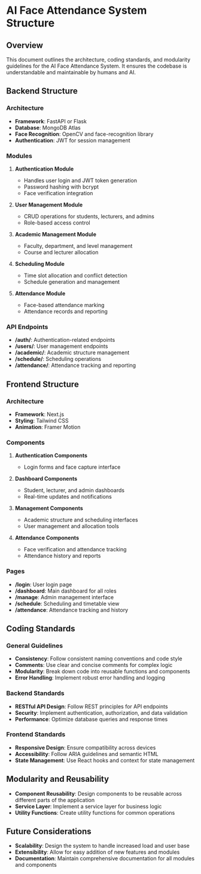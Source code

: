 # AI Face Attendance System Structure

## Overview
This document outlines the architecture, coding standards, and modularity guidelines for the AI Face Attendance System. It ensures the codebase is understandable and maintainable by humans and AI.

## Backend Structure

### Architecture
- **Framework**: FastAPI or Flask
- **Database**: MongoDB Atlas
- **Face Recognition**: OpenCV and face-recognition library
- **Authentication**: JWT for session management

### Modules
1. **Authentication Module**
   - Handles user login and JWT token generation
   - Password hashing with bcrypt
   - Face verification integration

2. **User Management Module**
   - CRUD operations for students, lecturers, and admins
   - Role-based access control

3. **Academic Management Module**
   - Faculty, department, and level management
   - Course and lecturer allocation

4. **Scheduling Module**
   - Time slot allocation and conflict detection
   - Schedule generation and management

5. **Attendance Module**
   - Face-based attendance marking
   - Attendance records and reporting

### API Endpoints
- **/auth/**: Authentication-related endpoints
- **/users/**: User management endpoints
- **/academic/**: Academic structure management
- **/schedule/**: Scheduling operations
- **/attendance/**: Attendance tracking and reporting

## Frontend Structure

### Architecture
- **Framework**: Next.js
- **Styling**: Tailwind CSS
- **Animation**: Framer Motion

### Components
1. **Authentication Components**
   - Login forms and face capture interface

2. **Dashboard Components**
   - Student, lecturer, and admin dashboards
   - Real-time updates and notifications

3. **Management Components**
   - Academic structure and scheduling interfaces
   - User management and allocation tools

4. **Attendance Components**
   - Face verification and attendance tracking
   - Attendance history and reports

### Pages
- **/login**: User login page
- **/dashboard**: Main dashboard for all roles
- **/manage**: Admin management interface
- **/schedule**: Scheduling and timetable view
- **/attendance**: Attendance tracking and history

## Coding Standards

### General Guidelines
- **Consistency**: Follow consistent naming conventions and code style
- **Comments**: Use clear and concise comments for complex logic
- **Modularity**: Break down code into reusable functions and components
- **Error Handling**: Implement robust error handling and logging

### Backend Standards
- **RESTful API Design**: Follow REST principles for API endpoints
- **Security**: Implement authentication, authorization, and data validation
- **Performance**: Optimize database queries and response times

### Frontend Standards
- **Responsive Design**: Ensure compatibility across devices
- **Accessibility**: Follow ARIA guidelines and semantic HTML
- **State Management**: Use React hooks and context for state management

## Modularity and Reusability
- **Component Reusability**: Design components to be reusable across different parts of the application
- **Service Layer**: Implement a service layer for business logic
- **Utility Functions**: Create utility functions for common operations

## Future Considerations
- **Scalability**: Design the system to handle increased load and user base
- **Extensibility**: Allow for easy addition of new features and modules
- **Documentation**: Maintain comprehensive documentation for all modules and components 